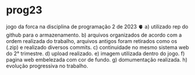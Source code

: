 # prog23
jogo da forca na disciplina de programação 2 de 2023 🫀
a) utilizado rep do github para o armazenamento.
b) arquivos organizados de acordo com a ordem realizada do trabalho, arquivos antigos foram retirados como os (.zip) e realizado diversos commits.
c) continuidade no mesmo sistema web do 2° trimestre.
d) upload realizado.
e) imagem utilizada dentro do jogo.
f) pagina web embelezada com cor de fundo.
g) domumentação realizada.
h) evolução progressiva no trabalho.


